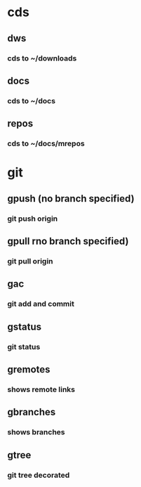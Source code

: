 # cds

 ## dws
 ### cds to ~/downloads

 ## docs
 ### cds to ~/docs

 ## repos
 ### cds to ~/docs/mrepos

# git

  ## gpush (no branch specified)
  ### git push origin

  ## gpull rno branch specified)
  ### git pull origin

  ## gac
  ### git add and commit

  ## gstatus
  ### git status

  ## gremotes
  ### shows remote links

  ## gbranches
  ### shows branches

  ## gtree
  ### git tree decorated
